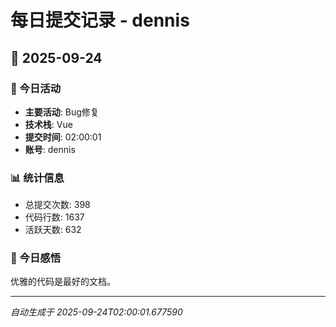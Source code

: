 # 每日提交记录 - dennis

## 📅 2025-09-24

### 🎯 今日活动
- **主要活动**: Bug修复
- **技术栈**: Vue
- **提交时间**: 02:00:01
- **账号**: dennis

### 📊 统计信息
- 总提交次数: 398
- 代码行数: 1637
- 活跃天数: 632

### 💭 今日感悟
优雅的代码是最好的文档。

---
*自动生成于 2025-09-24T02:00:01.677590*
